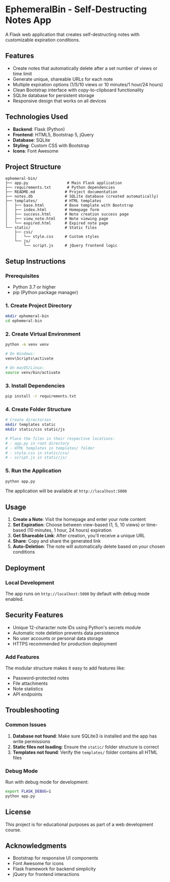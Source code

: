 # EphemeralBin - Self-Destructing Notes App

A Flask web application that creates self-destructing notes with customizable expiration conditions.

## Features

- Create notes that automatically delete after a set number of views or time limit
- Generate unique, shareable URLs for each note
- Multiple expiration options (1/5/10 views or 10 minutes/1 hour/24 hours)
- Clean Bootstrap interface with copy-to-clipboard functionality
- SQLite database for persistent storage
- Responsive design that works on all devices

## Technologies Used

- **Backend**: Flask (Python)
- **Frontend**: HTML5, Bootstrap 5, jQuery
- **Database**: SQLite
- **Styling**: Custom CSS with Bootstrap
- **Icons**: Font Awesome

## Project Structure

```
ephemeral-bin/
├── app.py                 # Main Flask application
├── requirements.txt       # Python dependencies
├── README.md             # Project documentation
├── notes.db              # SQLite database (created automatically)
├── templates/            # HTML templates
│   ├── base.html         # Base template with Bootstrap
│   ├── index.html        # Homepage form
│   ├── success.html      # Note creation success page
│   ├── view_note.html    # Note viewing page
│   └── expired.html      # Expired note page
└── static/               # Static files
    ├── css/
    │   └── style.css     # Custom styles
    └── js/
        └── script.js     # jQuery frontend logic
```

## Setup Instructions

### Prerequisites
- Python 3.7 or higher
- pip (Python package manager)

### 1. Create Project Directory
```bash
mkdir ephemeral-bin
cd ephemeral-bin
```

### 2. Create Virtual Environment
```bash
python -m venv venv

# On Windows:
venv\Scripts\activate

# On macOS/Linux:
source venv/bin/activate
```

### 3. Install Dependencies
```bash
pip install -r requirements.txt
```

### 4. Create Folder Structure
```bash
# Create directories
mkdir templates static
mkdir static/css static/js

# Place the files in their respective locations:
# - app.py in root directory
# - HTML templates in templates/ folder
# - style.css in static/css/
# - script.js in static/js/
```

### 5. Run the Application
```bash
python app.py
```

The application will be available at `http://localhost:5000`

## Usage

1. **Create a Note**: Visit the homepage and enter your note content
2. **Set Expiration**: Choose between view-based (1, 5, 10 views) or time-based (10 minutes, 1 hour, 24 hours) expiration
3. **Get Shareable Link**: After creation, you'll receive a unique URL
4. **Share**: Copy and share the generated link
5. **Auto-Deletion**: The note will automatically delete based on your chosen conditions

## Deployment

### Local Development
The app runs on `http://localhost:5000` by default with debug mode enabled.

## Security Features

- Unique 12-character note IDs using Python's secrets module
- Automatic note deletion prevents data persistence
- No user accounts or personal data storage
- HTTPS recommended for production deployment

### Add Features
The modular structure makes it easy to add features like:
- Password-protected notes
- File attachments
- Note statistics
- API endpoints

## Troubleshooting

### Common Issues
1. **Database not found**: Make sure SQLite3 is installed and the app has write permissions
2. **Static files not loading**: Ensure the `static/` folder structure is correct
3. **Templates not found**: Verify the `templates/` folder contains all HTML files

### Debug Mode
Run with debug mode for development:
```bash
export FLASK_DEBUG=1
python app.py
```

## License

This project is for educational purposes as part of a web development course.

## Acknowledgments

- Bootstrap for responsive UI components
- Font Awesome for icons
- Flask framework for backend simplicity
- jQuery for frontend interactions